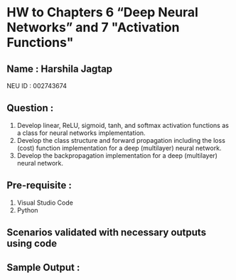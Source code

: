 # HW to Chapters 6  “Deep Neural Networks” and 7 "Activation Functions"

## Name : Harshila Jagtap 

NEU ID : 002743674 

## Question :

1. Develop linear, ReLU, sigmoid, tanh, and softmax activation functions as a class for neural networks implementation.
2. Develop the class structure and forward propagation including the loss (cost) function implementation for a deep (multilayer) neural network.
3. Develop the backpropagation implementation for a deep (multilayer) neural network.

## Pre-requisite :

1. Visual Studio Code
2. Python

## Scenarios validated with necessary outputs using code


## Sample Output :



